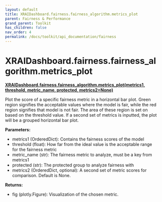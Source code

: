 ```yaml
---
layout: default
title: XRAIDashboard.fairness.fairness_algorithm.metrics_plot
parent: Fairness & Performance
grand_parent: Toolkit
has_children: false
nav_order: 4
permalink: /docs/toolkit/api_documentation/fairness
---
```


# XRAIDashboard.fairness.fairness_algorithm.metrics_plot
**[XRAIDashboard.fairness.fairness_algorithm.metrics_plot(metrics1, threshold, metric_name, protected, metrics2=None)](https://github.com/gaberamolete/XRAIDashboard/blob/main/fairness/fairness_algorithm.py)**


Plot the score of a specific fairness metric in a horizontal bar plot. Green region signifies the acceptable values where the model is fair, while the red region signifies that model is not fair. The area of these region is set on based on the threshold value. If a second set of metrics is inputted, the plot will be a grouped horizontal bar plot.


**Parameters:**
-  metrics1 (OrderedDict): Contains the fairness scores of the model
- threshold (float): How far from the ideal value is the acceptable range for the fairness metric
- metric_name (str): The fairness metric to analyze, must be a key from metrics1
- protected (str): The protected group to analyze fairness with
- metrics2 (OrderedDict, optional): A second set of metric scores for comparison. Default is None.

**Returns:**
- fig (plotly.Figure): Visualization of the chosen metric.